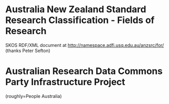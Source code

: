 # Australia New Zealand Standard Research Classification - Fields of Research #

SKOS RDF/XML document at http://namespace.adfi.usq.edu.au/anzsrc/for/ (thanks Peter Sefton)

# Australian Research Data Commons Party Infrastructure Project #

(roughly=People Australia)